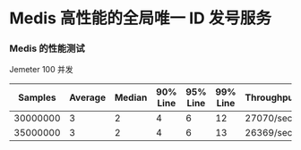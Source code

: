 # Medis 高性能的全局唯一 ID 发号服务


### Medis 的性能测试

Jemeter 100 并发

| Samples  | Average  |  Median |    90% Line  |   95% Line  |   99% Line  |   Throughput  |
|  ----    |   ----   |  ----   |      ----    |     ----    |     ----    |      ----     |
|  30000000  |    3    |    2   |       4     |      6     |      12    |     27070/sec  |
|  35000000  |    3    |    2    |       4     |      6    |      13    |     26369/sec  |

